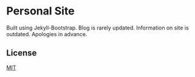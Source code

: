 # Personal Site

Built using Jekyll-Bootstrap. Blog is rarely updated. Information on site is outdated. Apologies in advance.


## License

[MIT](http://opensource.org/licenses/MIT)
